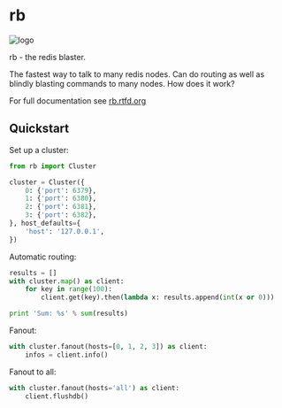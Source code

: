 # rb

![logo](https://github.com/getsentry/rb/blob/master/docs/_static/rb.png?raw=true)

rb - the redis blaster.

The fastest way to talk to many redis nodes.  Can do routing as well as
blindly blasting commands to many nodes.  How does it work?

For full documentation see [rb.rtfd.org](http://rb.rtfd.org/)

## Quickstart

Set up a cluster:

```python
from rb import Cluster

cluster = Cluster({
    0: {'port': 6379},
    1: {'port': 6380},
    2: {'port': 6381},
    3: {'port': 6382},
}, host_defaults={
    'host': '127.0.0.1',
})
```

Automatic routing:

```python
results = []
with cluster.map() as client:
    for key in range(100):
        client.get(key).then(lambda x: results.append(int(x or 0)))

print 'Sum: %s' % sum(results)
```

Fanout:

```python
with cluster.fanout(hosts=[0, 1, 2, 3]) as client:
    infos = client.info()
```

Fanout to all:

```python
with cluster.fanout(hosts='all') as client:
    client.flushdb()
```
